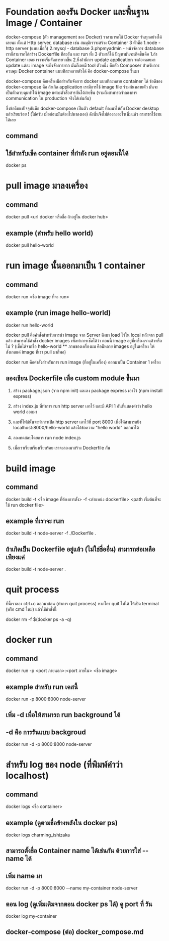 # Foundation ลองรัน Docker และพื้นฐาน Image / Container
docker-compose (ตัว management ของ Docker)
ราสามารถใช้ Docker รันทุกอย่างได้เลยนะ ตั้งแต่ Http server, database เช่น สมมุติเราจะสร้าง Container 3 ตัวคือ
1.node - http server (แบบเมื่อกี้)
2.mysql - database
3.phpmyadmin - หน้าจัดการ database
เราก็สามารถไล่สร้าง Dockerfile ทีละอัน และ run ทั้ง 3 ตัวมาก็ได้ ปัญหามันจะเกิดขึ้นคือ
1.ถ้า Container เยอะ เราจะเริ่มจัดการยากขึ้น
2.ยิ่งถ้ามีการ update application จะต้องคอยมา update แต่ละ image จะยิ่งจัดการยาก
มันก็เลยมี tool ตัวหนึ่ง คือตัว Composer สำหรับการควบคุม Docker container แบบทีละหลายตัวได้ คือ docker-compose ขึ้นมา

docker-compose คือเครื่องมือสำหรับจัดการ docker แบบทีละหลาย container ได้ ข้อดีของ docker-compose คือ ถ้าเกิด application เรามีการใช้ image file ร่วมกันหลายตัว มันจะเป็นตัวควบคุมทำให้ image แต่ละตัวสื่อสารกันได้ง่ายขึ้น (รวมถึงสามารถจำลองการ communication ใน production จริงได้เช่นกัน)

ซึ่งข้อดีของปัจจุบันคือ docker-compose เป็นตัว default ที่ลงมาให้กับ Docker desktop แล้วเรียบร้อย ! (ใช่ครับ เมื่อก่อนมันต้องไปหาลงเอง) ดังนั้นจึงไม่ต้องลงอะไรเพิ่มแล้ว สามารถใช้งานได้เลย

## command
## ใช้สำหรับเช็ค container ที่กำลัง run อยู่ตอนนี้ได้
docker ps

# pull image มาลงเครื่อง
## command
docker pull <url docker หรือชื่อ ถ้าอยู่ใน docker hub>
## example (สำหรับ hello world)
docker pull hello-world

# run image นั้นออกมาเป็น 1 container
## command
docker run <ชื่อ image ที่จะ run>

## example (run image hello-world)
docker run hello-world

docker pull คือคำสั่งสำหรับการนำ image จาก Server ดึงมา load ไว้ใน local
หลังจาก pull แล้ว สามารถใช้คำสั่ง docker images เพื่อทำการเช็คได้ว่า ตอนนี้ image อยู่ที่เครื่องเราแล้วหรือไม่ ? (เช็คได้จากชื่อ hello-world ** ภาพของเครื่องผม คือมีหลาย images อยู่ในเครื่อง ให้สังเกตแค่ image ที่เรา pull มาก็พอ)

docker run คือคำสั่งสำหรับการ run image (ที่อยู่ในเครื่อง) ออกมาเป็น Container 1 เครื่อง

## ลองเขียน Dockerfile เพื่อ custom module ขึ้นมา 
1. สร้าง package.json (จาก npm init) และลง package express เอาไว้ (npm install express)
2. สร้าง index.js ที่ทำการ run http server เอาไว้ และมี API 1 อันที่แสดงคำว่า hello world ออกมา
3. และที่ไฟล์นั้นจะทำการเปิด http server เอาไว้ที่ port 8000 เพื่อให้สามารถยิง localhost:8000/hello-world แล้วได้ข้อความ "hello world" ออกมาได้
4. ลองทดสอบโดยการ run node index.js

5. เมื่อเราเรียบเรียงเรียบร้อย เราจะลองมาสร้าง Dockerfile กัน

# build image
## command
docker build -t <ชื่อ image ที่ต้องการตั้ง> -f <ตำแหน่ง dockerfile> <path เริ่มต้นที่จะใช้ run docker file>

## example ที่เราจะ run
docker build -t node-server -f ./Dockerfile .
## ถ้าเกิดเป็น Dockerfile อยู่แล้ว (ไม่ใช่ชื่ออื่น) สามารถย่อเหลือเพียงแค่
docker build -t node-server .

# quit process
ทีนี้เราลอง ctrl+c ออกมาก่อน (ทำการ quit process) หากใคร quit ไม่ได้ ให้เปิด terminal (หรือ cmd ใหม่) แล้วใช้คำสั่งนี้

docker rm -f $(docker ps -a -q)

# docker run

## command
docker run -p <port ภายนอก>:<port ภายใน> <ชื่อ image>

## example สำหรับ run เคสนี้
docker run -p 8000:8000 node-server

## เพิ่ม -d เพื่อให้สามารถ run background ได้
## -d คือ การรันแบบ backgroud
docker run -d -p 8000:8000 node-server

# สำหรับ log ของ node (ที่พิมพ์คำว่า localhost)
## command
docker logs <ชื่อ container>

## example (ดูตามชื่อข้างหลังใน docker ps)
docker logs charming_ishizaka

## สามารถตั้งชื่อ Container name ได้เช่นกัน ด้วยการใส่ --name ได้
## เพิ่ม name มา
docker run -d -p 8000:8000 --name my-container node-server

## ตอน log (ดูเพิ่มเติมจากตอน docker ps ได้) ดู port ที่ รัน
docker log my-container


## docker-compose (ต่อ) docker_compose.md
